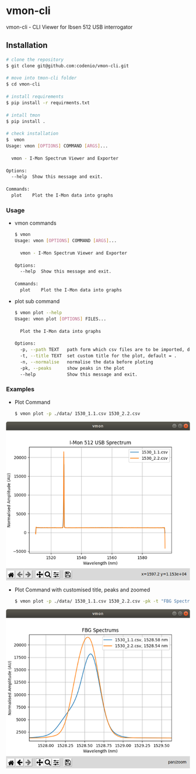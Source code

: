 # vmon-cli

vmon-cli - CLI Viewer for Ibsen 512 USB interrogator


## Installation

```bash
# clone the repository
$ git clone git@github.com:codenio/vmon-cli.git

# move into tmon-cli folder
$ cd vmon-cli

# install requirements
$ pip install -r requirments.txt

# intall tmon
$ pip install .

# check installation
$  vmon
Usage: vmon [OPTIONS] COMMAND [ARGS]...

  vmon - I-Mon Spectrum Viewer and Exporter

Options:
  --help  Show this message and exit.

Commands:
  plot    Plot the I-Mon data into graphs

```

### Usage

- vmon commands
    ```bash 
    $ vmon
	Usage: vmon [OPTIONS] COMMAND [ARGS]...

	  vmon - I-Mon Spectrum Viewer and Exporter

	Options:
	  --help  Show this message and exit.

	Commands:
	  plot    Plot the I-Mon data into graphs
    ```
- plot sub command
    ```bash
    $ vmon plot --help
	Usage: vmon plot [OPTIONS] FILES...

	  Plot the I-Mon data into graphs

	Options:
	  -p, --path TEXT   path form which csv files are to be imported, default = .
	  -t, --title TEXT  set custom title for the plot, default = .
	  -n, --normalise   normalise the data before ploting
	  -pk, --peaks      show peaks in the plot
	  --help            Show this message and exit.
    ```

### Examples

- Plot Command
    ```bash
    $ vmon plot -p ./data/ 1530_1.1.csv 1530_2.2.csv
    ```

<p align="center">
  <img src="docs/images/demo.png">
</p>

- Plot Command with customised title, peaks and zoomed
	```bash
	$ vmon plot -p ./data/ 1530_1.1.csv 1530_2.2.csv -pk -t "FBG Spectrums"
	```

<p align="center">
  <img src="docs/images/demo-customised.png">
</p>

